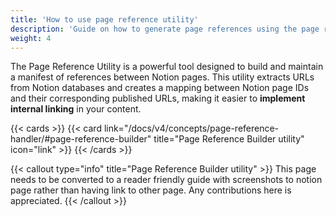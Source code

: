 ```yaml
---
title: 'How to use page reference utility'
description: 'Guide on how to generate page references using the page reference utility for internal linking'
weight: 4
---
```


The Page Reference Utility is a powerful tool designed to build and maintain a manifest of references between Notion pages. This utility extracts URLs from Notion databases and creates a mapping between Notion page IDs and their corresponding published URLs, making it easier to **implement internal linking** in your content.

{{< cards >}}
{{< card link="/docs/v4/concepts/page-reference-handler/#page-reference-builder" title="Page Reference Builder utility" icon="link" >}}
{{< /cards >}}

{{< callout type="info" title="Page Reference Builder utility" >}}
This page needs to be converted to a reader friendly guide with screenshots to notion page rather than having link to other page. Any contributions here is appreciated.
{{< /callout >}}
